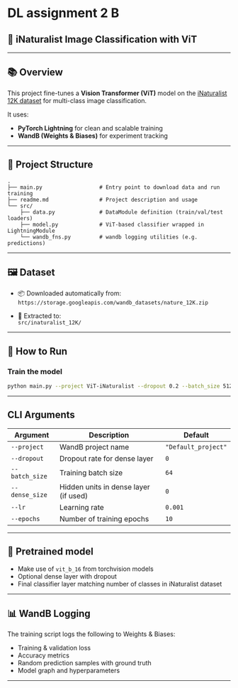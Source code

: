 

# DL assignment 2 B

## 🌿 iNaturalist Image Classification with ViT  

---

## 📚 Overview

This project fine-tunes a **Vision Transformer (ViT)** model on the [iNaturalist 12K dataset](https://storage.googleapis.com/wandb_datasets/nature_12K.zip) for multi-class image classification.

It uses:

- **PyTorch Lightning** for clean and scalable training
- **WandB (Weights & Biases)** for experiment tracking

---

## 🧾 Project Structure

```
.
├── main.py                  # Entry point to download data and run training
├── readme.md                # Project description and usage
└── src/
    ├── data.py              # DataModule definition (train/val/test loaders)
    ├── model.py             # ViT-based classifier wrapped in LightningModule
    └── wandb_fns.py         # wandb logging utilities (e.g. predictions)
```

---

## 🖼 Dataset

- 📦 Downloaded automatically from:  
  `https://storage.googleapis.com/wandb_datasets/nature_12K.zip`

- 📁 Extracted to:  
  `src/inaturalist_12K/`

---

## 🚀 How to Run



###  Train the model

```bash
python main.py --project ViT-iNaturalist --dropout 0.2 --batch_size 512  --dense_size 512 --lr 0.0001  --epochs 10
```

---

## CLI Arguments

| Argument        | Description                                | Default              |
|------------------|--------------------------------------------|----------------------|
| `--project`      | WandB project name                         | `"Default_project"`  |
| `--dropout`      | Dropout rate for dense layer              | `0`                  |
| `--batch_size`   | Training batch size                       | `64`                 |
| `--dense_size`   | Hidden units in dense layer (if used)     | `0`                  |
| `--lr`           | Learning rate                             | `0.001`              |
| `--epochs`       | Number of training epochs                 | `10`                 |

---

## 🧠 Pretrained model

- Make use of `vit_b_16` from torchvision models
- Optional dense layer with dropout
- Final classifier layer matching number of classes in iNaturalist dataset

---

## 📊 WandB Logging

The training script logs the following to Weights & Biases:

- Training & validation loss
- Accuracy metrics
- Random prediction samples with ground truth
- Model graph and hyperparameters

---

